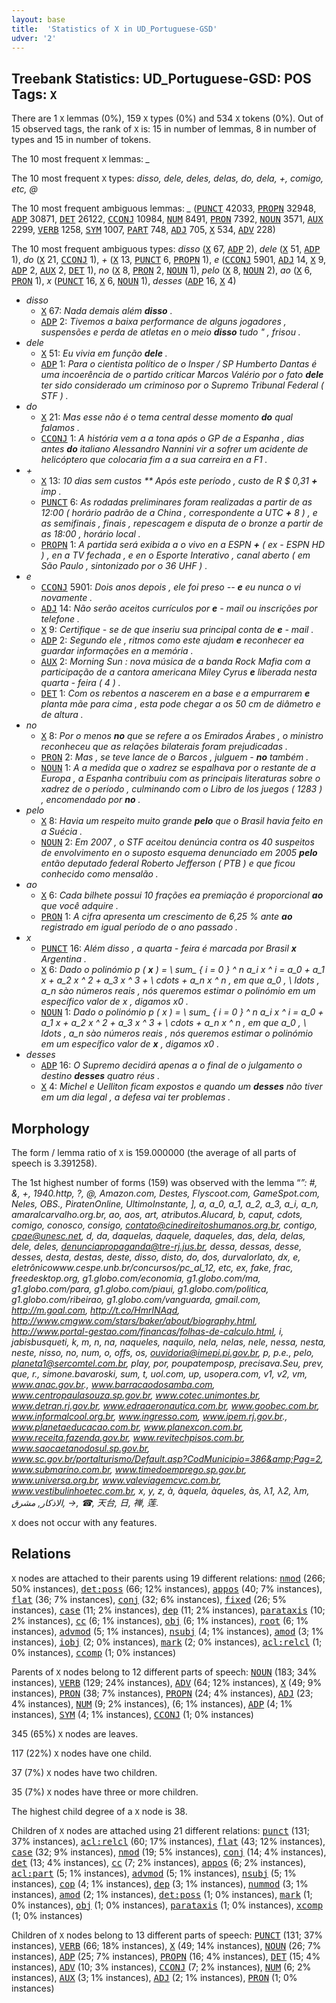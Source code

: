 ```yaml
---
layout: base
title:  'Statistics of X in UD_Portuguese-GSD'
udver: '2'
---
```


## Treebank Statistics: UD_Portuguese-GSD: POS Tags: `X`

There are 1 `X` lemmas (0%), 159 `X` types (0%) and 534 `X` tokens (0%).
Out of 15 observed tags, the rank of `X` is: 15 in number of lemmas, 8 in number of types and 15 in number of tokens.

The 10 most frequent `X` lemmas: <em>_</em>

The 10 most frequent `X` types:  <em>disso, dele, deles, delas, do, dela, +, comigo, etc, @</em>

The 10 most frequent ambiguous lemmas: <em>_</em> (<tt><a href="pt_gsd-pos-PUNCT.html">PUNCT</a></tt> 42033, <tt><a href="pt_gsd-pos-PROPN.html">PROPN</a></tt> 32948, <tt><a href="pt_gsd-pos-ADP.html">ADP</a></tt> 30871, <tt><a href="pt_gsd-pos-DET.html">DET</a></tt> 26122, <tt><a href="pt_gsd-pos-CCONJ.html">CCONJ</a></tt> 10984, <tt><a href="pt_gsd-pos-NUM.html">NUM</a></tt> 8491, <tt><a href="pt_gsd-pos-PRON.html">PRON</a></tt> 7392, <tt><a href="pt_gsd-pos-NOUN.html">NOUN</a></tt> 3571, <tt><a href="pt_gsd-pos-AUX.html">AUX</a></tt> 2299, <tt><a href="pt_gsd-pos-VERB.html">VERB</a></tt> 1258, <tt><a href="pt_gsd-pos-SYM.html">SYM</a></tt> 1007, <tt><a href="pt_gsd-pos-PART.html">PART</a></tt> 748, <tt><a href="pt_gsd-pos-ADJ.html">ADJ</a></tt> 705, <tt><a href="pt_gsd-pos-X.html">X</a></tt> 534, <tt><a href="pt_gsd-pos-ADV.html">ADV</a></tt> 228)

The 10 most frequent ambiguous types:  <em>disso</em> (<tt><a href="pt_gsd-pos-X.html">X</a></tt> 67, <tt><a href="pt_gsd-pos-ADP.html">ADP</a></tt> 2), <em>dele</em> (<tt><a href="pt_gsd-pos-X.html">X</a></tt> 51, <tt><a href="pt_gsd-pos-ADP.html">ADP</a></tt> 1), <em>do</em> (<tt><a href="pt_gsd-pos-X.html">X</a></tt> 21, <tt><a href="pt_gsd-pos-CCONJ.html">CCONJ</a></tt> 1), <em>+</em> (<tt><a href="pt_gsd-pos-X.html">X</a></tt> 13, <tt><a href="pt_gsd-pos-PUNCT.html">PUNCT</a></tt> 6, <tt><a href="pt_gsd-pos-PROPN.html">PROPN</a></tt> 1), <em>e</em> (<tt><a href="pt_gsd-pos-CCONJ.html">CCONJ</a></tt> 5901, <tt><a href="pt_gsd-pos-ADJ.html">ADJ</a></tt> 14, <tt><a href="pt_gsd-pos-X.html">X</a></tt> 9, <tt><a href="pt_gsd-pos-ADP.html">ADP</a></tt> 2, <tt><a href="pt_gsd-pos-AUX.html">AUX</a></tt> 2, <tt><a href="pt_gsd-pos-DET.html">DET</a></tt> 1), <em>no</em> (<tt><a href="pt_gsd-pos-X.html">X</a></tt> 8, <tt><a href="pt_gsd-pos-PRON.html">PRON</a></tt> 2, <tt><a href="pt_gsd-pos-NOUN.html">NOUN</a></tt> 1), <em>pelo</em> (<tt><a href="pt_gsd-pos-X.html">X</a></tt> 8, <tt><a href="pt_gsd-pos-NOUN.html">NOUN</a></tt> 2), <em>ao</em> (<tt><a href="pt_gsd-pos-X.html">X</a></tt> 6, <tt><a href="pt_gsd-pos-PRON.html">PRON</a></tt> 1), <em>x</em> (<tt><a href="pt_gsd-pos-PUNCT.html">PUNCT</a></tt> 16, <tt><a href="pt_gsd-pos-X.html">X</a></tt> 6, <tt><a href="pt_gsd-pos-NOUN.html">NOUN</a></tt> 1), <em>desses</em> (<tt><a href="pt_gsd-pos-ADP.html">ADP</a></tt> 16, <tt><a href="pt_gsd-pos-X.html">X</a></tt> 4)


* <em>disso</em>
  * <tt><a href="pt_gsd-pos-X.html">X</a></tt> 67: <em>Nada demais além <b>disso</b> .</em>
  * <tt><a href="pt_gsd-pos-ADP.html">ADP</a></tt> 2: <em>Tivemos a baixa performance de alguns jogadores , suspensões e perda de atletas en o meio <b>disso</b> tudo " , frisou .</em>
* <em>dele</em>
  * <tt><a href="pt_gsd-pos-X.html">X</a></tt> 51: <em>Eu vivia em função <b>dele</b> .</em>
  * <tt><a href="pt_gsd-pos-ADP.html">ADP</a></tt> 1: <em>Para o cientista político de o Insper / SP Humberto Dantas é uma incoerência de o partido criticar Marcos Valério por o fato <b>dele</b> ter sido considerado um criminoso por o Supremo Tribunal Federal ( STF ) .</em>
* <em>do</em>
  * <tt><a href="pt_gsd-pos-X.html">X</a></tt> 21: <em>Mas esse não é o tema central desse momento <b>do</b> qual falamos .</em>
  * <tt><a href="pt_gsd-pos-CCONJ.html">CCONJ</a></tt> 1: <em>A história vem a a tona após o GP de a Espanha , dias antes <b>do</b> italiano Alessandro Nannini vir a sofrer um acidente de helicóptero que colocaria fim a a sua carreira en a F1 .</em>
* <em>+</em>
  * <tt><a href="pt_gsd-pos-X.html">X</a></tt> 13: <em>10 dias sem custos ** Após este período , custo de R $ 0,31 <b>+</b> imp .</em>
  * <tt><a href="pt_gsd-pos-PUNCT.html">PUNCT</a></tt> 6: <em>As rodadas preliminares foram realizadas a partir de as 12:00 ( horário padrão de a China , correspondente a UTC <b>+</b> 8 ) , e as semifinais , finais , repescagem e disputa de o bronze a partir de as 18:00 , horário local .</em>
  * <tt><a href="pt_gsd-pos-PROPN.html">PROPN</a></tt> 1: <em>A partida será exibida a o vivo en a ESPN <b>+</b> ( ex - ESPN HD ) , en a TV fechada , e en o Esporte Interativo , canal aberto ( em São Paulo , sintonizado por o 36 UHF ) .</em>
* <em>e</em>
  * <tt><a href="pt_gsd-pos-CCONJ.html">CCONJ</a></tt> 5901: <em>Dois anos depois , ele foi preso -- <b>e</b> eu nunca o vi novamente .</em>
  * <tt><a href="pt_gsd-pos-ADJ.html">ADJ</a></tt> 14: <em>Não serão aceitos currículos por <b>e</b> - mail ou inscrições por telefone .</em>
  * <tt><a href="pt_gsd-pos-X.html">X</a></tt> 9: <em>Certifique - se de que inseriu sua principal conta de <b>e</b> - mail .</em>
  * <tt><a href="pt_gsd-pos-ADP.html">ADP</a></tt> 2: <em>Segundo ele , ritmos como este ajudam <b>e</b> reconhecer ea guardar informações en a memória .</em>
  * <tt><a href="pt_gsd-pos-AUX.html">AUX</a></tt> 2: <em>Morning Sun : nova música de a banda Rock Mafia com a participação de a cantora americana Miley Cyrus <b>e</b> liberada nesta quarta - feira ( 4 ) .</em>
  * <tt><a href="pt_gsd-pos-DET.html">DET</a></tt> 1: <em>Com os rebentos a nascerem en a base e a empurrarem <b>e</b> planta mãe para cima , esta pode chegar a os 50 cm de diâmetro e de altura .</em>
* <em>no</em>
  * <tt><a href="pt_gsd-pos-X.html">X</a></tt> 8: <em>Por o menos <b>no</b> que se refere a os Emirados Árabes , o ministro reconheceu que as relações bilaterais foram prejudicadas .</em>
  * <tt><a href="pt_gsd-pos-PRON.html">PRON</a></tt> 2: <em>Mas , se teve lance de o Barcos , julguem - <b>no</b> também .</em>
  * <tt><a href="pt_gsd-pos-NOUN.html">NOUN</a></tt> 1: <em>A a medida que o xadrez se espalhava por o restante de a Europa , a Espanha contribuiu com as principais literaturas sobre o xadrez de o período , culminando com o Libro de los juegos ( 1283 ) , encomendado por <b>no</b> .</em>
* <em>pelo</em>
  * <tt><a href="pt_gsd-pos-X.html">X</a></tt> 8: <em>Havia um respeito muito grande <b>pelo</b> que o Brasil havia feito en a Suécia .</em>
  * <tt><a href="pt_gsd-pos-NOUN.html">NOUN</a></tt> 2: <em>Em 2007 , o STF aceitou denúncia contra os 40 suspeitos de envolvimento en o suposto esquema denunciado em 2005 <b>pelo</b> então deputado federal Roberto Jefferson ( PTB ) e que ficou conhecido como mensalão .</em>
* <em>ao</em>
  * <tt><a href="pt_gsd-pos-X.html">X</a></tt> 6: <em>Cada bilhete possui 10 frações ea premiação é proporcional <b>ao</b> que você adquire .</em>
  * <tt><a href="pt_gsd-pos-PRON.html">PRON</a></tt> 1: <em>A cifra apresenta um crescimento de 6,25 % ante <b>ao</b> registrado em igual período de o ano passado .</em>
* <em>x</em>
  * <tt><a href="pt_gsd-pos-PUNCT.html">PUNCT</a></tt> 16: <em>Além disso , a quarta - feira é marcada por Brasil <b>x</b> Argentina .</em>
  * <tt><a href="pt_gsd-pos-X.html">X</a></tt> 6: <em>Dado o polinómio p ( <b>x</b> ) = \ sum_ { i = 0 } ^ n a_i x ^ i = a_0 + a_1 x + a_2 x ^ 2 + a_3 x ^ 3 + \ cdots + a_n x ^ n , em que a_0 , \ ldots , a_n sào números reais , nós queremos estimar o polinómio em um específico valor de x , digamos x0 .</em>
  * <tt><a href="pt_gsd-pos-NOUN.html">NOUN</a></tt> 1: <em>Dado o polinómio p ( x ) = \ sum_ { i = 0 } ^ n a_i x ^ i = a_0 + a_1 x + a_2 x ^ 2 + a_3 x ^ 3 + \ cdots + a_n x ^ n , em que a_0 , \ ldots , a_n sào números reais , nós queremos estimar o polinómio em um específico valor de <b>x</b> , digamos x0 .</em>
* <em>desses</em>
  * <tt><a href="pt_gsd-pos-ADP.html">ADP</a></tt> 16: <em>O Supremo decidirá apenas a o final de o julgamento o destino <b>desses</b> quatro réus .</em>
  * <tt><a href="pt_gsd-pos-X.html">X</a></tt> 4: <em>Michel e Uelliton ficam expostos e quando um <b>desses</b> não tiver em um dia legal , a defesa vai ter problemas .</em>

## Morphology

The form / lemma ratio of `X` is 159.000000 (the average of all parts of speech is 3.391258).

The 1st highest number of forms (159) was observed with the lemma “_”: <em>#, &amp;, +, 1940.http, ?, @, Amazon.com, Destes, Flyscoot.com, GameSpot.com, Neles, OBS., PiratenOnline, UltimoInstante, ], a, a_0, a_1, a_2, a_3, a_i, a_n, amaralcarvalho.org.br, ao, aos, art, atributos.Alucard, b, caput, cdots, comigo, conosco, consigo, contato@cinedireitoshumanos.org.br, contigo, cpae@unesc.net, d, da, daquelas, daquele, daqueles, das, dela, delas, dele, deles, denunciapropaganda@tre-rj.jus.br, dessa, dessas, desse, desses, desta, destas, deste, disso, disto, do, dos, durvalorlato, dx, e, eletrônicowww.cespe.unb.br/concursos/pc_al_12, etc, ex, fake, frac, freedesktop.org, g1.globo.com/economia, g1.globo.com/ma, g1.globo.com/para, g1.globo.com/piaui, g1.globo.com/politica, g1.globo.com/ribeirao, g1.globo.com/vanguarda, gmail.com, http://m.goal.com, http://t.co/HmrlNAqd, http://www.cmgww.com/stars/baker/about/biography.html, http://www.portal-gestao.com/financas/folhas-de-calculo.html, i, jabisbusqueti, k, m, n, na, naqueles, naquilo, nela, nelas, nele, nessa, nesta, neste, nisso, no, num, o, offs, os, ouvidoria@imepi.pi.gov.br, p, p.e., pelo, planeta1@sercomtel.com.br, play, por, poupatemposp, precisava.Seu, prev, que, r., simone.bavaroski, sum_, t, uol.com, up, usopera.com, v1, v2, vm, www.anac.gov.br., www.barracaodosamba.com, www.centropaulasouza.sp.gov.br, www.cotec.unimontes.br, www.detran.rj.gov.br, www.edraaeronautica.com.br, www.goobec.com.br, www.informalcool.org.br, www.ingresso.com, www.ipem.rj.gov.br., www.planetaeducacao.com.br, www.planexcon.com.br, www.receita.fazenda.gov.br, www.revitechpisos.com.br, www.saocaetanodosul.sp.gov.br, www.sc.gov.br/portalturismo/Default.asp?CodMunicipio=386&amp;Pag=2, www.submarino.com.br, www.timedoemprego.sp.gov.br, www.universa.org.br, www.valeviagemcvc.com.br, www.vestibulinhoetec.com.br, x, y, z, à, àquela, àqueles, às, λ1, λ2, λm, الاذكار, مشرق, →, ☎, 天台, 日, 禅, 莲</em>.

`X` does not occur with any features.


## Relations

`X` nodes are attached to their parents using 19 different relations: <tt><a href="pt_gsd-dep-nmod.html">nmod</a></tt> (266; 50% instances), <tt><a href="pt_gsd-dep-det-poss.html">det:poss</a></tt> (66; 12% instances), <tt><a href="pt_gsd-dep-appos.html">appos</a></tt> (40; 7% instances), <tt><a href="pt_gsd-dep-flat.html">flat</a></tt> (36; 7% instances), <tt><a href="pt_gsd-dep-conj.html">conj</a></tt> (32; 6% instances), <tt><a href="pt_gsd-dep-fixed.html">fixed</a></tt> (26; 5% instances), <tt><a href="pt_gsd-dep-case.html">case</a></tt> (11; 2% instances), <tt><a href="pt_gsd-dep-dep.html">dep</a></tt> (11; 2% instances), <tt><a href="pt_gsd-dep-parataxis.html">parataxis</a></tt> (10; 2% instances), <tt><a href="pt_gsd-dep-cc.html">cc</a></tt> (6; 1% instances), <tt><a href="pt_gsd-dep-obj.html">obj</a></tt> (6; 1% instances), <tt><a href="pt_gsd-dep-root.html">root</a></tt> (6; 1% instances), <tt><a href="pt_gsd-dep-advmod.html">advmod</a></tt> (5; 1% instances), <tt><a href="pt_gsd-dep-nsubj.html">nsubj</a></tt> (4; 1% instances), <tt><a href="pt_gsd-dep-amod.html">amod</a></tt> (3; 1% instances), <tt><a href="pt_gsd-dep-iobj.html">iobj</a></tt> (2; 0% instances), <tt><a href="pt_gsd-dep-mark.html">mark</a></tt> (2; 0% instances), <tt><a href="pt_gsd-dep-acl-relcl.html">acl:relcl</a></tt> (1; 0% instances), <tt><a href="pt_gsd-dep-ccomp.html">ccomp</a></tt> (1; 0% instances)

Parents of `X` nodes belong to 12 different parts of speech: <tt><a href="pt_gsd-pos-NOUN.html">NOUN</a></tt> (183; 34% instances), <tt><a href="pt_gsd-pos-VERB.html">VERB</a></tt> (129; 24% instances), <tt><a href="pt_gsd-pos-ADV.html">ADV</a></tt> (64; 12% instances), <tt><a href="pt_gsd-pos-X.html">X</a></tt> (49; 9% instances), <tt><a href="pt_gsd-pos-PRON.html">PRON</a></tt> (38; 7% instances), <tt><a href="pt_gsd-pos-PROPN.html">PROPN</a></tt> (24; 4% instances), <tt><a href="pt_gsd-pos-ADJ.html">ADJ</a></tt> (23; 4% instances), <tt><a href="pt_gsd-pos-NUM.html">NUM</a></tt> (9; 2% instances),  (6; 1% instances), <tt><a href="pt_gsd-pos-ADP.html">ADP</a></tt> (4; 1% instances), <tt><a href="pt_gsd-pos-SYM.html">SYM</a></tt> (4; 1% instances), <tt><a href="pt_gsd-pos-CCONJ.html">CCONJ</a></tt> (1; 0% instances)

345 (65%) `X` nodes are leaves.

117 (22%) `X` nodes have one child.

37 (7%) `X` nodes have two children.

35 (7%) `X` nodes have three or more children.

The highest child degree of a `X` node is 38.

Children of `X` nodes are attached using 21 different relations: <tt><a href="pt_gsd-dep-punct.html">punct</a></tt> (131; 37% instances), <tt><a href="pt_gsd-dep-acl-relcl.html">acl:relcl</a></tt> (60; 17% instances), <tt><a href="pt_gsd-dep-flat.html">flat</a></tt> (43; 12% instances), <tt><a href="pt_gsd-dep-case.html">case</a></tt> (32; 9% instances), <tt><a href="pt_gsd-dep-nmod.html">nmod</a></tt> (19; 5% instances), <tt><a href="pt_gsd-dep-conj.html">conj</a></tt> (14; 4% instances), <tt><a href="pt_gsd-dep-det.html">det</a></tt> (13; 4% instances), <tt><a href="pt_gsd-dep-cc.html">cc</a></tt> (7; 2% instances), <tt><a href="pt_gsd-dep-appos.html">appos</a></tt> (6; 2% instances), <tt><a href="pt_gsd-dep-acl-part.html">acl:part</a></tt> (5; 1% instances), <tt><a href="pt_gsd-dep-advmod.html">advmod</a></tt> (5; 1% instances), <tt><a href="pt_gsd-dep-nsubj.html">nsubj</a></tt> (5; 1% instances), <tt><a href="pt_gsd-dep-cop.html">cop</a></tt> (4; 1% instances), <tt><a href="pt_gsd-dep-dep.html">dep</a></tt> (3; 1% instances), <tt><a href="pt_gsd-dep-nummod.html">nummod</a></tt> (3; 1% instances), <tt><a href="pt_gsd-dep-amod.html">amod</a></tt> (2; 1% instances), <tt><a href="pt_gsd-dep-det-poss.html">det:poss</a></tt> (1; 0% instances), <tt><a href="pt_gsd-dep-mark.html">mark</a></tt> (1; 0% instances), <tt><a href="pt_gsd-dep-obj.html">obj</a></tt> (1; 0% instances), <tt><a href="pt_gsd-dep-parataxis.html">parataxis</a></tt> (1; 0% instances), <tt><a href="pt_gsd-dep-xcomp.html">xcomp</a></tt> (1; 0% instances)

Children of `X` nodes belong to 13 different parts of speech: <tt><a href="pt_gsd-pos-PUNCT.html">PUNCT</a></tt> (131; 37% instances), <tt><a href="pt_gsd-pos-VERB.html">VERB</a></tt> (66; 18% instances), <tt><a href="pt_gsd-pos-X.html">X</a></tt> (49; 14% instances), <tt><a href="pt_gsd-pos-NOUN.html">NOUN</a></tt> (26; 7% instances), <tt><a href="pt_gsd-pos-ADP.html">ADP</a></tt> (25; 7% instances), <tt><a href="pt_gsd-pos-PROPN.html">PROPN</a></tt> (16; 4% instances), <tt><a href="pt_gsd-pos-DET.html">DET</a></tt> (15; 4% instances), <tt><a href="pt_gsd-pos-ADV.html">ADV</a></tt> (10; 3% instances), <tt><a href="pt_gsd-pos-CCONJ.html">CCONJ</a></tt> (7; 2% instances), <tt><a href="pt_gsd-pos-NUM.html">NUM</a></tt> (6; 2% instances), <tt><a href="pt_gsd-pos-AUX.html">AUX</a></tt> (3; 1% instances), <tt><a href="pt_gsd-pos-ADJ.html">ADJ</a></tt> (2; 1% instances), <tt><a href="pt_gsd-pos-PRON.html">PRON</a></tt> (1; 0% instances)

